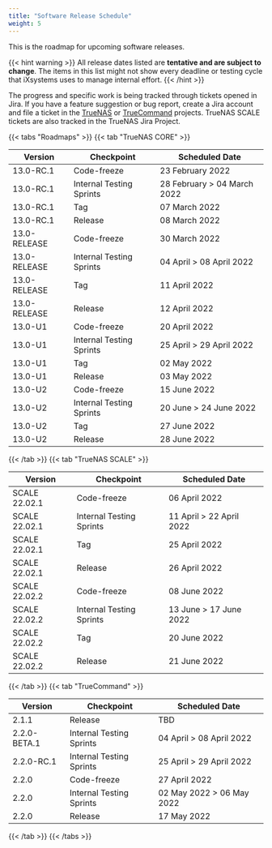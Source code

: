 ```yaml
---
title: "Software Release Schedule"
weight: 5
---
```


This is the roadmap for upcoming software releases.

{{< hint warning >}}
All release dates listed are **tentative and are subject to change**.
The items in this list might not show every deadline or testing cycle that iXsystems uses to manage internal effort.
{{< /hint >}}

The progress and specific work is being tracked through tickets opened in Jira.
If you have a feature suggestion or bug report, create a Jira account and file a ticket in the [TrueNAS](https://jira.ixsystems.com/projects/NAS "TrueNAS Jira Project") or  [TrueCommand](https://jira.ixsystems.com/projects/TC "TrueCommand Jira Project") projects.
TrueNAS SCALE tickets are also tracked in the TrueNAS Jira Project.

{{< tabs "Roadmaps" >}}
{{< tab "TrueNAS CORE" >}}

| Version | Checkpoint | Scheduled Date |
|---------|------------|----------------|
| 13.0-RC.1 | Code-freeze | 23 February 2022 |
| 13.0-RC.1 | Internal Testing Sprints | 28 February > 04 March 2022 |
| 13.0-RC.1 | Tag | 07 March 2022 |
| 13.0-RC.1 | Release | 08 March 2022 |
| 13.0-RELEASE | Code-freeze | 30 March 2022 |
| 13.0-RELEASE | Internal Testing Sprints | 04 April > 08 April 2022 |
| 13.0-RELEASE | Tag | 11 April 2022 |
| 13.0-RELEASE | Release | 12 April 2022 |
| 13.0-U1 | Code-freeze | 20 April 2022 |
| 13.0-U1 | Internal Testing Sprints | 25 April > 29 April 2022 |
| 13.0-U1 | Tag | 02 May 2022 |
| 13.0-U1 | Release | 03 May 2022 |
| 13.0-U2 | Code-freeze | 15 June 2022 |
| 13.0-U2 | Internal Testing Sprints | 20 June > 24 June 2022 |
| 13.0-U2 | Tag | 27 June 2022 |
| 13.0-U2 | Release | 28 June 2022 |

{{< /tab >}}
{{< tab "TrueNAS SCALE" >}}

| Version | Checkpoint | Scheduled Date |
|---------|------------|----------------|
| SCALE 22.02.1 | Code-freeze | 06 April 2022 |
| SCALE 22.02.1 | Internal Testing Sprints | 11 April > 22 April 2022 |
| SCALE 22.02.1 | Tag | 25 April 2022 |
| SCALE 22.02.1 | Release | 26 April 2022 |
| SCALE 22.02.2 | Code-freeze | 08 June 2022 |
| SCALE 22.02.2 | Internal Testing Sprints | 13 June > 17 June 2022 |
| SCALE 22.02.2 | Tag | 20 June 2022 |
| SCALE 22.02.2 | Release | 21 June 2022 |

{{< /tab >}}
{{< tab "TrueCommand" >}}

| Version | Checkpoint | Scheduled Date |
|---------|------------|----------------|
| 2.1.1   | Release    | TBD            |
| 2.2.0-BETA.1 | Internal Testing Sprints | 04 April > 08 April 2022 |
| 2.2.0-RC.1 | Internal Testing Sprints | 25 April > 29 April 2022 |
| 2.2.0 | Code-freeze | 27 April 2022 |
| 2.2.0 | Internal Testing Sprints | 02 May 2022 > 06 May 2022 |
| 2.2.0 | Release | 17 May 2022 |

{{< /tab >}}
{{< /tabs >}}
